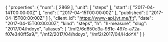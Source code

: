 {
  "properties": {
    "num": [
      2869
    ],
    "unit": [
      "steps"
    ],
    "start": [
      "2017-04-14T00:00:00Z"
    ],
    "end": [
      "2017-04-15T00:00:00Z"
    ],
    "published": [
      "2017-04-15T00:00:00Z"
    ]
  },
  "client_id": "https://www-api.jvt.me/fit",
  "date": "2017-04-15T00:00:00Z",
  "kind": "steps",
  "h": "h-measure",
  "slug": "2017/04/hdoyx",
  "aliases": [
    "/mf2/6d650c3a-981c-497c-a72a-f07e340ff5a9/",
    "/mf2/2017/04/hdoyx",
    "/mf2/2017/04/HdoYX"
  ]
}
